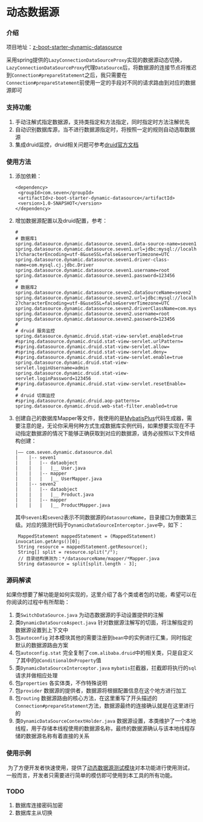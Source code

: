 # 动态数据源

### 介绍

项目地址：[z-boot-starter-dynamic-datasource](https://github.com/zhangxianwen2/z-parent/tree/master/z-boot-starter-dynamic-datasource)

采用spring提供的`LazyConnectionDataSourceProxy`实现的数据源动态切换，`LazyConnectionDataSourceProxy`代理`DataSource`后，将数据源的连接节点将推迟到`Connection#prepareStatement`之后，我只需要在`Connection#prepareStatement`前使用一定的手段对不同的请求路由到对应的数据源即可

### 支持功能

1. 手动注解式指定数据源，支持类指定和方法指定，同时指定时方法注解优先
2. 自动识别数据库源，当不进行数据源指定时，将按照一定的规则自动选取数据源
3. 集成druid监控，druid相关问题可参考[druid官方文档](https://github.com/alibaba/druid/wiki/常见问题)

### 使用方法

1. 添加依赖：

   ```
   <dependency>
   	<groupId>com.seven</groupId>
   	<artifactId>z-boot-starter-dynamic-datasource</artifactId>
   	<version>1.0-SNAPSHOT</version>
   </dependency>
   ```

2. 增加数据源配置以及druid配置，参考：

   ```
   #
   # 数据库1
   spring.datasource.dynamic.datasource.seven1.data-source-name=seven1
   spring.datasource.dynamic.datasource.seven1.url=jdbc:mysql://localhost:3306/seven-1?characterEncoding=utf-8&useSSL=false&serverTimezone=UTC
   spring.datasource.dynamic.datasource.seven1.driver-class-name=com.mysql.cj.jdbc.Driver
   spring.datasource.dynamic.datasource.seven1.username=root
   spring.datasource.dynamic.datasource.seven1.password=123456
   #
   # 数据库2
   spring.datasource.dynamic.datasource.seven2.dataSourceName=seven2
   spring.datasource.dynamic.datasource.seven2.url=jdbc:mysql://localhost:3306/seven-2?characterEncoding=utf-8&useSSL=false&serverTimezone=UTC
   spring.datasource.dynamic.datasource.seven2.driverClassName=com.mysql.cj.jdbc.Driver
   spring.datasource.dynamic.datasource.seven2.username=root
   spring.datasource.dynamic.datasource.seven2.password=123456
   #
   # druid 服务监控
   spring.datasource.dynamic.druid.stat-view-servlet.enabled=true
   #spring.datasource.dynamic.druid.stat-view-servlet.urlPattern=
   #spring.datasource.dynamic.druid.stat-view-servlet.allow=
   #spring.datasource.dynamic.druid.stat-view-servlet.deny=
   #spring.datasource.dynamic.druid.stat-view-servlet.enable=true
   spring.datasource.dynamic.druid.stat-view-servlet.loginUsername=admin
   spring.datasource.dynamic.druid.stat-view-servlet.loginPassword=123456
   #spring.datasource.dynamic.druid.stat-view-servlet.resetEnable=
   #
   # druid 切面监控
   #spring.datasource.dynamic.druid.aop-patterns=
   spring.datasource.dynamic.druid.web-stat-filter.enabled=true
   ```

3. 创建自己的数据库Mapper等文件，我使用的是[MybatisPlus](https://mp.baomidou.com/ )代码生成器，需要注意的是，无论你采用何种方式生成数据库实例代码，如果想要实现在不手动指定数据源的情况下能够正确获取到对应的数据源，请务必按照以下文件结构创建：

   ```
   |—— com.seven.dynamic.datasource.dal
   |	|-- seven1
   |	|	|-- dataobject
   |	|	|	|__ User.java
   |	|	|-- mapper
   |	|	|	|__ UserMapper.java
   |	|-- seven2
   |	|	|-- dataobject
   |	|	|	|__ Product.java
   |	|	|-- mapper
   |	|	|	|__ ProductMapper.java
   ```

   其中`seven1`和`seven2`表示不同数据源的`datasourceName`，目录接口为倒数第三级。对应的猜测代码于`DynamicDataSourceInterceptor.jave`中，如下：

   ```
    MappedStatement mappedStatement = (MappedStatement) invocation.getArgs()[0];
    String resource = mappedStatement.getResource();
    String[] split = resource.split("/");
    // 目录结构猜测为：*/datasourceName/mapper/*Mapper.java
    String datasource = split[split.length - 3];
   ```

### 源码解读

​	如果你想要了解功能是如何实现的，这里介绍了各个类或者包的功能，希望可以在你阅读的过程中有所帮助：

1. 类`SwitchDataSource.java` 为动态数据源的手动设置提供的注解
2. 类`DynamicDataSourceAspect.java` 针对数据源注解写的切面，将注解指定的数据源设置到上下文中
3. 包`autoconfig` 对本模块其他的需要注册到`bean`中的实例进行汇集，同时指定默认的数据源路由方案
4. 包`autoconfig.stat` 完全复制了`com.alibaba.druid`中的相关类，只是自定义了其中的`@ConditionalOnProperty`值
5. 类`DynamicDataSourceInterceptor.java` `mybatis`拦截器，拦截即将执行的`sql`请求并做相应处理
6. 包`properties` 各实体类，不作特殊说明
7. 包`provider` 数据源的提供者，数据源将根据配置信息在这个地方进行加工
8. 包`routing` 数据源路由的核心方法，在这里重写了开头描述的`Connection#prepareStatement`方法，数据源最终的连接确认就是在这里进行的
9. 类`DynamicDataSourceContextHolder.java` 数据源设置，本类维护了一个本地线程，用于存储本线程使用的数据源名称，最终的数据源确认与该本地线程存储的数据源名称有着直接的关系

### 使用示例

​	为了方便开发者快速使用，提供了[动态数据源测试模块](https://github.com/zhangxianwen2/z-parent/tree/master/z-boot-starter-dynamic-datasource-test)对本功能进行使用测试，一般而言，开发者只需要进行简单的模仿即可使用到本工具的所有功能。

### TODO

1. 数据库连接密码加密
2. 数据库主从切换
